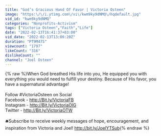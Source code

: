 ```yaml
---
title: "God’s Gracious Hand Of Favor | Victoria Osteen"
image: "https:\/\/i.ytimg.com\/vi\/kwm9ky9dNMQ\/hqdefault.jpg"
vid_id: "kwm9ky9dNMQ"
categories: "Nonprofits-Activism"
tags: ["Victoria Osteen","Faith","Life"]
date: "2022-02-13T16:41:37+03:00"
vid_date: "2022-02-13T13:00:20Z"
duration: "PT9M47S"
viewcount: "1797"
likeCount: "316"
dislikeCount: ""
channel: "Joel Osteen"
---
```

{% raw %}When God breathed His life into you, He equipped you with everything you would need to fulfill your destiny. Because of His favor, you have a supernatural advantage!<br /><br />Follow #VictoriaOsteen on Social<br />Facebook - <a rel="nofollow" target="blank" href="http://Bit.ly/VictoriaFB">http://Bit.ly/VictoriaFB</a><br />Instagram - <a rel="nofollow" target="blank" href="http://Bit.ly/VictoriaOIG">http://Bit.ly/VictoriaOIG</a><br />Twitter - <a rel="nofollow" target="blank" href="http://Bit.ly/VictoriaOTW">http://Bit.ly/VictoriaOTW</a><br /><br />🛎Subscribe to receive weekly messages of hope, encouragement, and inspiration from Victoria and Joel! <a rel="nofollow" target="blank" href="http://bit.ly/JoelYTSub">http://bit.ly/JoelYTSub</a>{% endraw %}
